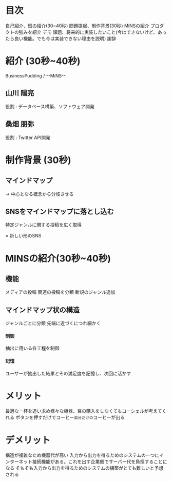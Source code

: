 # 目次
自己紹介、班の紹介(30~40秒)
問題提起、制作背景(30秒)
MiNSの紹介
プロダクトの強みを紹介
デモ
課題、将来的に実装したいこと(今はできないけど、あったら良い機能。でも今は実装できない理由を説明)
謝辞

# 紹介 (30秒~40秒) <!-- このプロジェクトにおいての自分の役割、コミット内容など -->
BusinessPudding / --MiNS-- 

## 山川 陽亮
役割 : データベース構築、ソフトウェア開発

## 桑畑 朋弥
役割 : Twitter API開発


# 制作背景 (30秒)<!-- MINSの制作意図 -->
## マインドマップ
→ 中心となる概念から分岐させる
## SNSをマインドマップに落とし込む
特定ジャンルに関する投稿を広く取得

= 新しい形のSNS


# MINSの紹介(30秒~40秒) <!-- どのようなSNSなのか, 機能説明-->
## 機能
メディアの投稿
関連の投稿を分類
新規のジャンル追加
## マインドマップ状の構造
ジャンルごとに分類
先端に近づくにつれ細かく
 

#### 制御
抽出に用いる各工程を制御

#### 記憶
ユーザーが抽出した結果とその満足度を記憶し、次回に活かす

# メリット

最適な一杯を追い求め様々な機器、豆の購入をしなくてもコーシェルが考えてくれる
ボタンを押すだけでコーヒー`自分だけの`コーヒーが出る

# デメリット
構造が複雑なため機器代が高い
入力から出力を得るためのシステムの一つにインターネット接続機能がある。これを出す企業側でサーバー代を負担することになる
そもそも入力から出力を得るためのシステムの構築がとても難しいと予想される